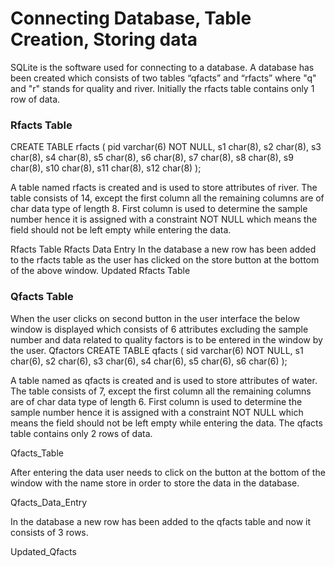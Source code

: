 # Connecting Database, Table Creation, Storing data 
SQLite is the software used for connecting to a database. A database has been created 
which consists of two tables “qfacts” and “rfacts” where "q" and "r" stands for quality and river. 
Initially the rfacts table contains only 1 row of data.

### Rfacts Table 
CREATE TABLE rfacts
(
pid varchar(6) NOT NULL,
s1 char(8), s2 char(8), s3 char(8), s4 char(8), s5 char(8), s6 char(8), s7 char(8), s8 char(8), s9 char(8), s10 char(8), s11 char(8), s12 char(8)
);

A table named rfacts is created and is used to store attributes of river. The table 
consists of 14, except the first column all the remaining columns are of char data type of length 
8. First column is used to determine the sample number hence it is assigned with a constraint 
NOT NULL which means the field should not be left empty while entering the data.

Rfacts Table 
Rfacts Data Entry 
In the database a new row has been added to the rfacts table as the user has clicked on the store 
button at the bottom of the above window.
Updated Rfacts Table 
### Qfacts Table 
When the user clicks on second button in the user interface the below window is displayed 
which consists of 6 attributes excluding the sample number and data related to quality factors 
is to be entered in the window by the user. 
Qfactors 
CREATE TABLE qfacts
(
sid varchar(6) NOT NULL,
s1 char(6), s2 char(6), s3 char(6), s4 char(6), s5 char(6), s6 char(6)
);

A table named as qfacts is created and is used to store attributes of water. The table 
consists of 7, except the first column all the remaining columns are of char data type of length 
6. First column is used to determine the sample number hence it is assigned with a constraint 
NOT NULL which means the field should not be left empty while entering the data. The qfacts 
table contains only 2 rows of data.  

Qfacts_Table 

After entering the data user needs to click on the button at the bottom of the window with the 
name store in order to store the data in the database. 

Qfacts_Data_Entry

In the database a new row has been added to the qfacts table and now it consists of 3 rows. 

Updated_Qfacts


